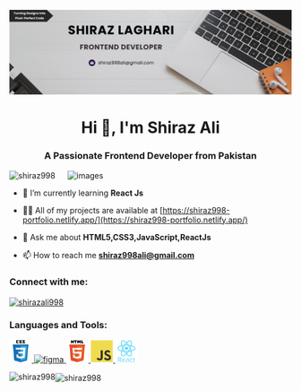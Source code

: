 
![logo](https://github.com/shiraz998/Shiraz998/blob/main/banner.png)
<h1 align="center">Hi 👋, I'm Shiraz Ali</h1>
<h3 align="center">A Passionate Frontend Developer from Pakistan</h3>

<img align="right" src="https://media.licdn.com/dms/image/v2/D5612AQGOmwfIE5mlWA/article-cover_image-shrink_720_1280/article-cover_image-shrink_720_1280/0/1674617947228?e=2147483647&v=beta&t=L-J1EFIJzlFXa-2bu5K-SqOT0PXYAaPZgXxnpneoF0U" alt="images" width="400">

<p align="left"> <img src="https://komarev.com/ghpvc/?username=shiraz998&label=Profile%20views&color=0e75b6&style=flat" alt="shiraz998" /> </p>

- 🌱 I’m currently learning **React Js**

- 👨‍💻 All of my projects are available at [https://shiraz998-portfolio.netlify.app/](https://shiraz998-portfolio.netlify.app/)

- 💬 Ask me about **HTML5,CSS3,JavaScript,ReactJs**

- 📫 How to reach me **shiraz998ali@gmail.com**

<h3 align="left">Connect with me:</h3>
<p align="left">
<a href="https://linkedin.com/in/shirazali998" target="blank"><img align="center" src="https://raw.githubusercontent.com/rahuldkjain/github-profile-readme-generator/master/src/images/icons/Social/linked-in-alt.svg" alt="shirazali998" height="30" width="40" /></a>
</p>

<h3 align="left">Languages and Tools:</h3>
<p align="left"> <a href="https://www.w3schools.com/css/" target="_blank" rel="noreferrer"> <img src="https://raw.githubusercontent.com/devicons/devicon/master/icons/css3/css3-original-wordmark.svg" alt="css3" width="40" height="40"/> </a> <a href="https://www.figma.com/" target="_blank" rel="noreferrer"> <img src="https://www.vectorlogo.zone/logos/figma/figma-icon.svg" alt="figma" width="40" height="40"/> </a> <a href="https://www.w3.org/html/" target="_blank" rel="noreferrer"> <img src="https://raw.githubusercontent.com/devicons/devicon/master/icons/html5/html5-original-wordmark.svg" alt="html5" width="40" height="40"/> </a> <a href="https://developer.mozilla.org/en-US/docs/Web/JavaScript" target="_blank" rel="noreferrer"> <img src="https://raw.githubusercontent.com/devicons/devicon/master/icons/javascript/javascript-original.svg" alt="javascript" width="40" height="40"/> </a> <a href="https://reactjs.org/" target="_blank" rel="noreferrer"> <img src="https://raw.githubusercontent.com/devicons/devicon/master/icons/react/react-original-wordmark.svg" alt="react" width="40" height="40"/> </a> </p>

<p><img align="left" src="https://github-readme-stats.vercel.app/api/top-langs?username=shiraz998&show_icons=true&locale=en&layout=compact" alt="shiraz998" /></p>


<p><img align="center" src="https://github-readme-streak-stats.herokuapp.com/?user=shiraz998&" alt="shiraz998" /></p>
